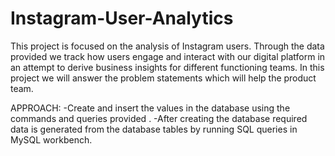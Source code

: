 # Instagram-User-Analytics
This project is focused on the analysis of Instagram users.
Through the data provided we track how users engage and interact with our digital platform in an attempt to derive business insights for different functioning teams. 
In this project we will answer the problem statements which will help the product team.

APPROACH:
-Create and insert the values in the database using the commands and queries provided .
-After creating the database required data is generated from the database tables by running SQL queries in MySQL workbench.

